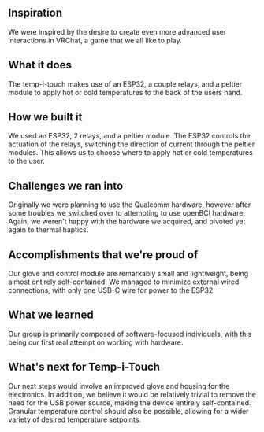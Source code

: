 ## Inspiration
We were inspired by the desire to create even more advanced user interactions in VRChat, a game that we all like to play. 
## What it does
The temp-i-touch makes use of an ESP32, a couple relays, and a peltier module to apply hot or cold temperatures to the back of the users hand.
## How we built it
We used an ESP32, 2 relays, and a peltier module. The ESP32 controls the actuation of the relays, switching the direction of current through the peltier modules. This allows us to choose where to apply hot or cold temperatures to the user.
## Challenges we ran into
Originally we were planning to use the Qualcomm hardware, however after some troubles we switched over to attempting to use openBCI hardware. Again, we weren't happy with the hardware we acquired, and pivoted yet again to thermal haptics.
## Accomplishments that we're proud of
Our glove and control module are remarkably small and lightweight, being almost entirely self-contained. We managed to minimize external wired connections, with only one USB-C wire for power to the ESP32.
## What we learned
Our group is primarily composed of software-focused individuals, with this being our first real attempt on working with hardware. 
## What's next for Temp-i-Touch
Our next steps would involve an improved glove and housing for the electronics. In addition, we believe it would be relatively trivial to remove the need for the USB power source, making the device entirely self-contained. Granular temperature control should also be possible, allowing for a wider variety of desired temperature setpoints.

